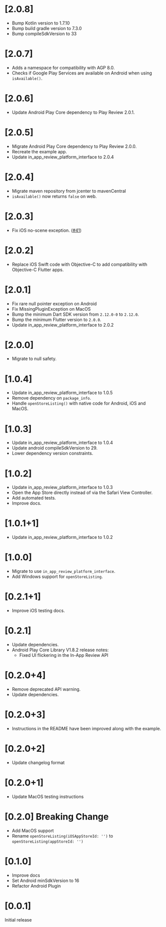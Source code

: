 # [2.0.8]

- Bump Kotlin version to 1.7.10
- Bump build gradle version to 7.3.0
- Bump compileSdkVersion to 33

# [2.0.7]

- Adds a namespace for compatibility with AGP 8.0.
- Checks if Google Play Services are available on Android when using `isAvailable()`. 

# [2.0.6]
- Update Android Play Core dependency to Play Review 2.0.1.

# [2.0.5]

- Migrate Android Play Core dependency to Play Review 2.0.0.
- Recreate the example app.
- Update in_app_review_platform_interface to 2.0.4

# [2.0.4]

- Migrate maven repository from jcenter to mavenCentral
- `isAvailable()` now returns `false` on web.

# [2.0.3]

- Fix iOS no-scene exception. ([#41](https://github.com/britannio/in_app_review/issues/41))
# [2.0.2]

- Replace iOS Swift code with Objective-C to add compatibility with Objective-C Flutter apps.

# [2.0.1]

- Fix rare null pointer exception on Android
- Fix MissingPluginException on MacOS
- Bump the minimum Dart SDK version from `2.12.0-0` to `2.12.0`.
- Bump the minimum Flutter version to `2.0.0`.
- Update in_app_review_platform_interface to 2.0.2

# [2.0.0]

- Migrate to null safety.

# [1.0.4]

- Update in_app_review_platform_interface to 1.0.5
- Remove dependency on `package_info`.
- Handle `openStoreListing()` with native code for Android, iOS and MacOS.

# [1.0.3]

- Update in_app_review_platform_interface to 1.0.4
- Update android compileSdkVersion to 29.
- Lower dependency version constraints.

# [1.0.2]

- Update in_app_review_platform_interface to 1.0.3
- Open the App Store directly instead of via the Safari View Controller.
- Add automated tests.
- Improve docs.

# [1.0.1+1]

- Update in_app_review_platform_interface to 1.0.2

# [1.0.0]

- Migrate to use `in_app_review_platform_interface`.
- Add Windows support for `openStoreListing`.

# [0.2.1+1]

- Improve iOS testing docs.

# [0.2.1]

- Update dependencies.
- Android Play Core Library V1.8.2 release notes:
    - Fixed UI flickering in the In-App Review API

# [0.2.0+4]

- Remove deprecated API warning.
- Update dependencies.

# [0.2.0+3]

- Instructions in the README have been improved along with the example.

# [0.2.0+2]

- Update changelog format

# [0.2.0+1]

- Update MacOS testing instructions

# [0.2.0] Breaking Change

- Add MacOS support
- Rename `openStoreListing(iOSAppStoreId: '')` to `openStoreListing(appStoreId: '')` 

# [0.1.0]

- Improve docs
- Set Android minSdkVersion to 16
- Refactor Android Plugin

# [0.0.1]

Initial release
